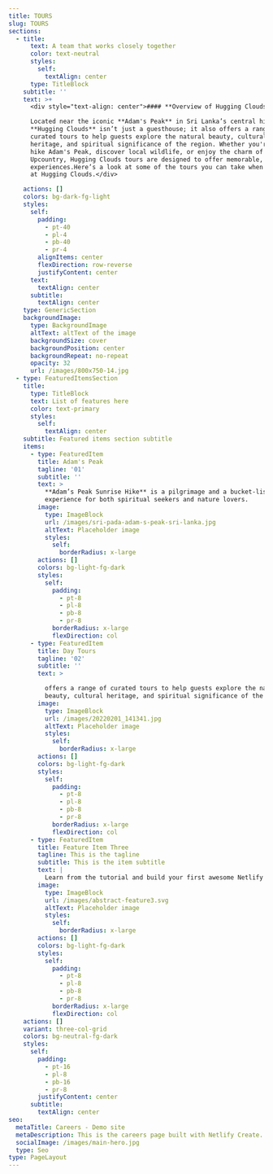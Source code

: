 ```yaml
---
title: TOURS
slug: TOURS
sections:
  - title:
      text: A team that works closely together
      color: text-neutral
      styles:
        self:
          textAlign: center
      type: TitleBlock
    subtitle: ''
    text: >+
      <div style="text-align: center">#### **Overview of Hugging Clouds Tours:**

      Located near the iconic **Adam's Peak** in Sri Lanka’s central highlands,
      **Hugging Clouds** isn’t just a guesthouse; it also offers a range of
      curated tours to help guests explore the natural beauty, cultural
      heritage, and spiritual significance of the region. Whether you're here to
      hike Adam's Peak, discover local wildlife, or enjoy the charm of the
      Upcountry, Hugging Clouds tours are designed to offer memorable, enriching
      experiences.Here’s a look at some of the tours you can take when staying
      at Hugging Clouds.</div>

    actions: []
    colors: bg-dark-fg-light
    styles:
      self:
        padding:
          - pt-40
          - pl-4
          - pb-40
          - pr-4
        alignItems: center
        flexDirection: row-reverse
        justifyContent: center
      text:
        textAlign: center
      subtitle:
        textAlign: center
    type: GenericSection
    backgroundImage:
      type: BackgroundImage
      altText: altText of the image
      backgroundSize: cover
      backgroundPosition: center
      backgroundRepeat: no-repeat
      opacity: 32
      url: /images/800x750-14.jpg
  - type: FeaturedItemsSection
    title:
      type: TitleBlock
      text: List of features here
      color: text-primary
      styles:
        self:
          textAlign: center
    subtitle: Featured items section subtitle
    items:
      - type: FeaturedItem
        title: Adam's Peak
        tagline: '01'
        subtitle: ''
        text: >
          **Adam’s Peak Sunrise Hike** is a pilgrimage and a bucket-list
          experience for both spiritual seekers and nature lovers. 
        image:
          type: ImageBlock
          url: /images/sri-pada-adam-s-peak-sri-lanka.jpg
          altText: Placeholder image
          styles:
            self:
              borderRadius: x-large
        actions: []
        colors: bg-light-fg-dark
        styles:
          self:
            padding:
              - pt-8
              - pl-8
              - pb-8
              - pr-8
            borderRadius: x-large
            flexDirection: col
      - type: FeaturedItem
        title: Day Tours
        tagline: '02'
        subtitle: ''
        text: >

          offers a range of curated tours to help guests explore the natural
          beauty, cultural heritage, and spiritual significance of the region.
        image:
          type: ImageBlock
          url: /images/20220201_141341.jpg
          altText: Placeholder image
          styles:
            self:
              borderRadius: x-large
        actions: []
        colors: bg-light-fg-dark
        styles:
          self:
            padding:
              - pt-8
              - pl-8
              - pb-8
              - pr-8
            borderRadius: x-large
            flexDirection: col
      - type: FeaturedItem
        title: Feature Item Three
        tagline: This is the tagline
        subtitle: This is the item subtitle
        text: |
          Learn from the tutorial and build your first awesome Netlify site.
        image:
          type: ImageBlock
          url: /images/abstract-feature3.svg
          altText: Placeholder image
          styles:
            self:
              borderRadius: x-large
        actions: []
        colors: bg-light-fg-dark
        styles:
          self:
            padding:
              - pt-8
              - pl-8
              - pb-8
              - pr-8
            borderRadius: x-large
            flexDirection: col
    actions: []
    variant: three-col-grid
    colors: bg-neutral-fg-dark
    styles:
      self:
        padding:
          - pt-16
          - pl-8
          - pb-16
          - pr-8
        justifyContent: center
      subtitle:
        textAlign: center
seo:
  metaTitle: Careers - Demo site
  metaDescription: This is the careers page built with Netlify Create.
  socialImage: /images/main-hero.jpg
  type: Seo
type: PageLayout
---
```

